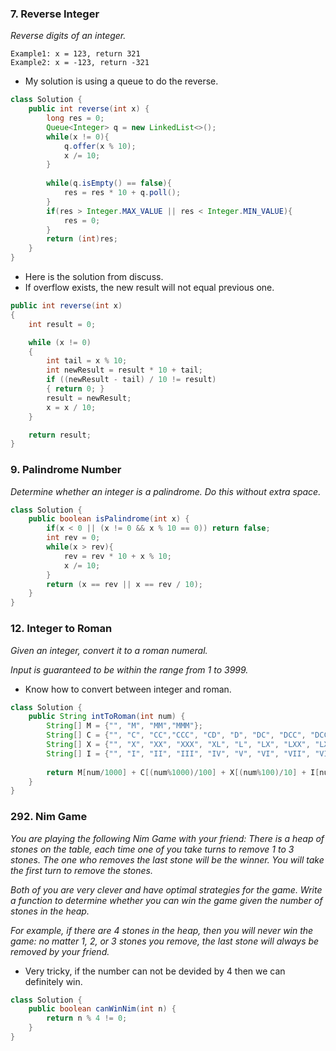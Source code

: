 ### 7. Reverse Integer
*Reverse digits of an integer.*
```
Example1: x = 123, return 321
Example2: x = -123, return -321
```
- My solution is using a queue to do the reverse.
```java
class Solution {
    public int reverse(int x) {
        long res = 0;
        Queue<Integer> q = new LinkedList<>();
        while(x != 0){
            q.offer(x % 10);
            x /= 10;
        }
        
        while(q.isEmpty() == false){
            res = res * 10 + q.poll();
        }
        if(res > Integer.MAX_VALUE || res < Integer.MIN_VALUE){
            res = 0;
        }
        return (int)res;
    }
}
```
- Here is the solution from discuss.
- If overflow exists, the new result will not equal previous one.
```java
public int reverse(int x)
{
    int result = 0;

    while (x != 0)
    {
        int tail = x % 10;
        int newResult = result * 10 + tail;
        if ((newResult - tail) / 10 != result)
        { return 0; }
        result = newResult;
        x = x / 10;
    }

    return result;
}
```

### 9. Palindrome Number   

*Determine whether an integer is a palindrome. Do this without extra space.*

```java
class Solution {
    public boolean isPalindrome(int x) {
        if(x < 0 || (x != 0 && x % 10 == 0)) return false;
        int rev = 0;
        while(x > rev){
            rev = rev * 10 + x % 10;
            x /= 10;
        }
        return (x == rev || x == rev / 10);
    }
}
```

### 12. Integer to Roman
*Given an integer, convert it to a roman numeral.*

*Input is guaranteed to be within the range from 1 to 3999.*

- Know how to convert between integer and roman.
```java
class Solution {
    public String intToRoman(int num) {
        String[] M = {"", "M", "MM","MMM"};
        String[] C = {"", "C", "CC","CCC", "CD", "D", "DC", "DCC", "DCCC", "CM"};
        String[] X = {"", "X", "XX", "XXX", "XL", "L", "LX", "LXX", "LXXX", "XC"};
        String[] I = {"", "I", "II", "III", "IV", "V", "VI", "VII", "VIII", "IX"};
        
        return M[num/1000] + C[(num%1000)/100] + X[(num%100)/10] + I[num%10];
    }
}
```

### 292. Nim Game
*You are playing the following Nim Game with your friend: There is a heap of stones on the table, each time one of you take turns to remove 1 to 3 stones. The one who removes the last stone will be the winner. You will take the first turn to remove the stones.*

*Both of you are very clever and have optimal strategies for the game. Write a function to determine whether you can win the game given the number of stones in the heap.*

*For example, if there are 4 stones in the heap, then you will never win the game: no matter 1, 2, or 3 stones you remove, the last stone will always be removed by your friend.*

- Very tricky, if the number can not be devided by 4 then we can definitely win.

```java
class Solution {
    public boolean canWinNim(int n) {
        return n % 4 != 0;
    }
}
```